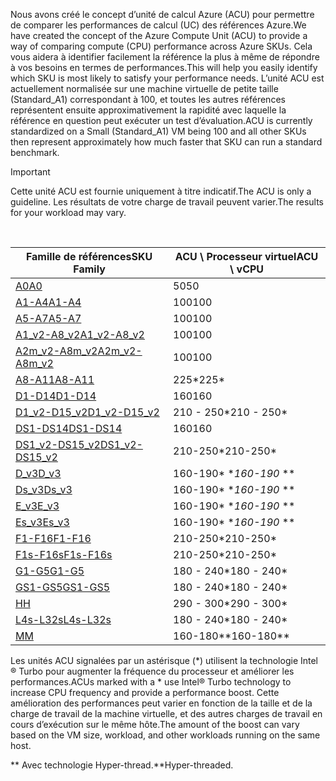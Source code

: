 



<span data-ttu-id="10dbe-101">Nous avons créé le concept d’unité de calcul Azure (ACU) pour permettre de comparer les performances de calcul (UC) des références Azure.</span><span class="sxs-lookup"><span data-stu-id="10dbe-101">We have created the concept of the Azure Compute Unit (ACU) to provide a way of comparing compute (CPU) performance across Azure SKUs.</span></span> <span data-ttu-id="10dbe-102">Cela vous aidera à identifier facilement la référence la plus à même de répondre à vos besoins en termes de performances.</span><span class="sxs-lookup"><span data-stu-id="10dbe-102">This will help you easily identify which SKU is most likely to satisfy your performance needs.</span></span>  <span data-ttu-id="10dbe-103">L’unité ACU est actuellement normalisée sur une machine virtuelle de petite taille (Standard_A1) correspondant à 100, et toutes les autres références représentent ensuite approximativement la rapidité avec laquelle la référence en question peut exécuter un test d’évaluation.</span><span class="sxs-lookup"><span data-stu-id="10dbe-103">ACU is currently standardized on a Small (Standard_A1) VM being 100 and all other SKUs then represent approximately how much faster that SKU can run a standard benchmark.</span></span> 

> [!IMPORTANT]
> <span data-ttu-id="10dbe-104">Cette unité ACU est fournie uniquement à titre indicatif.</span><span class="sxs-lookup"><span data-stu-id="10dbe-104">The ACU is only a guideline.</span></span>  <span data-ttu-id="10dbe-105">Les résultats de votre charge de travail peuvent varier.</span><span class="sxs-lookup"><span data-stu-id="10dbe-105">The results for your workload may vary.</span></span> 
> 
> 

<br>

| <span data-ttu-id="10dbe-106">Famille de références</span><span class="sxs-lookup"><span data-stu-id="10dbe-106">SKU Family</span></span> | <span data-ttu-id="10dbe-107">ACU \ Processeur virtuel</span><span class="sxs-lookup"><span data-stu-id="10dbe-107">ACU \ vCPU</span></span> |
| --- | --- |
| [<span data-ttu-id="10dbe-108">A0</span><span class="sxs-lookup"><span data-stu-id="10dbe-108">A0</span></span>](../articles/virtual-machines/windows/sizes-general.md) |<span data-ttu-id="10dbe-109">50</span><span class="sxs-lookup"><span data-stu-id="10dbe-109">50</span></span> |
| [<span data-ttu-id="10dbe-110">A1-A4</span><span class="sxs-lookup"><span data-stu-id="10dbe-110">A1-A4</span></span>](../articles/virtual-machines/windows/sizes-general.md) |<span data-ttu-id="10dbe-111">100</span><span class="sxs-lookup"><span data-stu-id="10dbe-111">100</span></span> |
| [<span data-ttu-id="10dbe-112">A5-A7</span><span class="sxs-lookup"><span data-stu-id="10dbe-112">A5-A7</span></span>](../articles/virtual-machines/windows/sizes-general.md) |<span data-ttu-id="10dbe-113">100</span><span class="sxs-lookup"><span data-stu-id="10dbe-113">100</span></span> |
| [<span data-ttu-id="10dbe-114">A1_v2-A8_v2</span><span class="sxs-lookup"><span data-stu-id="10dbe-114">A1_v2-A8_v2</span></span>](../articles/virtual-machines/windows/sizes-general.md) |<span data-ttu-id="10dbe-115">100</span><span class="sxs-lookup"><span data-stu-id="10dbe-115">100</span></span> |
| [<span data-ttu-id="10dbe-116">A2m_v2-A8m_v2</span><span class="sxs-lookup"><span data-stu-id="10dbe-116">A2m_v2-A8m_v2</span></span>](../articles/virtual-machines/windows/sizes-general.md) |<span data-ttu-id="10dbe-117">100</span><span class="sxs-lookup"><span data-stu-id="10dbe-117">100</span></span> |
| [<span data-ttu-id="10dbe-118">A8-A11</span><span class="sxs-lookup"><span data-stu-id="10dbe-118">A8-A11</span></span>](../articles/virtual-machines/windows/sizes-hpc.md) |<span data-ttu-id="10dbe-119">225*</span><span class="sxs-lookup"><span data-stu-id="10dbe-119">225*</span></span> |
| [<span data-ttu-id="10dbe-120">D1-D14</span><span class="sxs-lookup"><span data-stu-id="10dbe-120">D1-D14</span></span>](../articles/virtual-machines/windows/sizes-general.md) |<span data-ttu-id="10dbe-121">160</span><span class="sxs-lookup"><span data-stu-id="10dbe-121">160</span></span> |
| [<span data-ttu-id="10dbe-122">D1_v2-D15_v2</span><span class="sxs-lookup"><span data-stu-id="10dbe-122">D1_v2-D15_v2</span></span>](../articles/virtual-machines/windows/sizes-general.md) |<span data-ttu-id="10dbe-123">210 - 250*</span><span class="sxs-lookup"><span data-stu-id="10dbe-123">210 - 250*</span></span> |
| [<span data-ttu-id="10dbe-124">DS1-DS14</span><span class="sxs-lookup"><span data-stu-id="10dbe-124">DS1-DS14</span></span>](../articles/virtual-machines/virtual-machines-windows-sizes-memory.md) |<span data-ttu-id="10dbe-125">160</span><span class="sxs-lookup"><span data-stu-id="10dbe-125">160</span></span> |
| [<span data-ttu-id="10dbe-126">DS1_v2-DS15_v2</span><span class="sxs-lookup"><span data-stu-id="10dbe-126">DS1_v2-DS15_v2</span></span>](../articles/virtual-machines/virtual-machines-windows-sizes-memory.md) |<span data-ttu-id="10dbe-127">210-250*</span><span class="sxs-lookup"><span data-stu-id="10dbe-127">210-250*</span></span> |
| [<span data-ttu-id="10dbe-128">D_v3</span><span class="sxs-lookup"><span data-stu-id="10dbe-128">D_v3</span></span>](../articles/virtual-machines/virtual-machines-windows-sizes-general.md) |<span data-ttu-id="10dbe-129">160-190* **</span><span class="sxs-lookup"><span data-stu-id="10dbe-129">160-190* **</span></span> |
| [<span data-ttu-id="10dbe-130">Ds_v3</span><span class="sxs-lookup"><span data-stu-id="10dbe-130">Ds_v3</span></span>](../articles/virtual-machines/virtual-machines-windows-sizes-general.md) |<span data-ttu-id="10dbe-131">160-190* **</span><span class="sxs-lookup"><span data-stu-id="10dbe-131">160-190* **</span></span> |
| [<span data-ttu-id="10dbe-132">E_v3</span><span class="sxs-lookup"><span data-stu-id="10dbe-132">E_v3</span></span>](../articles/virtual-machines/virtual-machines-windows-sizes-memory.md) |<span data-ttu-id="10dbe-133">160-190* **</span><span class="sxs-lookup"><span data-stu-id="10dbe-133">160-190* **</span></span> |
| [<span data-ttu-id="10dbe-134">Es_v3</span><span class="sxs-lookup"><span data-stu-id="10dbe-134">Es_v3</span></span>](../articles/virtual-machines/virtual-machines-windows-sizes-memory.md) |<span data-ttu-id="10dbe-135">160-190* **</span><span class="sxs-lookup"><span data-stu-id="10dbe-135">160-190* **</span></span> |
| [<span data-ttu-id="10dbe-136">F1-F16</span><span class="sxs-lookup"><span data-stu-id="10dbe-136">F1-F16</span></span>](../articles/virtual-machines/windows/sizes-compute.md) |<span data-ttu-id="10dbe-137">210-250*</span><span class="sxs-lookup"><span data-stu-id="10dbe-137">210-250*</span></span> |
| [<span data-ttu-id="10dbe-138">F1s-F16s</span><span class="sxs-lookup"><span data-stu-id="10dbe-138">F1s-F16s</span></span>](../articles/virtual-machines/windows/sizes-compute.md) |<span data-ttu-id="10dbe-139">210-250*</span><span class="sxs-lookup"><span data-stu-id="10dbe-139">210-250*</span></span> |
| [<span data-ttu-id="10dbe-140">G1-G5</span><span class="sxs-lookup"><span data-stu-id="10dbe-140">G1-G5</span></span>](../articles/virtual-machines/virtual-machines-windows-sizes-memory.md) |<span data-ttu-id="10dbe-141">180 - 240*</span><span class="sxs-lookup"><span data-stu-id="10dbe-141">180 - 240*</span></span> |
| [<span data-ttu-id="10dbe-142">GS1-GS5</span><span class="sxs-lookup"><span data-stu-id="10dbe-142">GS1-GS5</span></span>](../articles/virtual-machines/virtual-machines-windows-sizes-memory.md) |<span data-ttu-id="10dbe-143">180 - 240*</span><span class="sxs-lookup"><span data-stu-id="10dbe-143">180 - 240*</span></span> |
| [<span data-ttu-id="10dbe-144">H</span><span class="sxs-lookup"><span data-stu-id="10dbe-144">H</span></span>](../articles/virtual-machines/windows/sizes-hpc.md) |<span data-ttu-id="10dbe-145">290 - 300*</span><span class="sxs-lookup"><span data-stu-id="10dbe-145">290 - 300*</span></span> |
| [<span data-ttu-id="10dbe-146">L4s-L32s</span><span class="sxs-lookup"><span data-stu-id="10dbe-146">L4s-L32s</span></span>](../articles/virtual-machines/windows/sizes-storage.md) |<span data-ttu-id="10dbe-147">180 - 240*</span><span class="sxs-lookup"><span data-stu-id="10dbe-147">180 - 240*</span></span> |
| [<span data-ttu-id="10dbe-148">M</span><span class="sxs-lookup"><span data-stu-id="10dbe-148">M</span></span>](../articles/virtual-machines/virtual-machines-windows-sizes-memory.md) | <span data-ttu-id="10dbe-149">160-180**</span><span class="sxs-lookup"><span data-stu-id="10dbe-149">160-180**</span></span> |

<span data-ttu-id="10dbe-150">Les unités ACU signalées par un astérisque (*) utilisent la technologie Intel ® Turbo pour augmenter la fréquence du processeur et améliorer les performances.</span><span class="sxs-lookup"><span data-stu-id="10dbe-150">ACUs marked with a * use Intel® Turbo technology to increase CPU frequency and provide a performance boost.</span></span>  <span data-ttu-id="10dbe-151">Cette amélioration des performances peut varier en fonction de la taille et de la charge de travail de la machine virtuelle, et des autres charges de travail en cours d’exécution sur le même hôte.</span><span class="sxs-lookup"><span data-stu-id="10dbe-151">The amount of the boost can vary based on the VM size, workload, and other workloads running on the same host.</span></span>

<span data-ttu-id="10dbe-152">** Avec technologie Hyper-thread.</span><span class="sxs-lookup"><span data-stu-id="10dbe-152">**Hyper-threaded.</span></span> 
